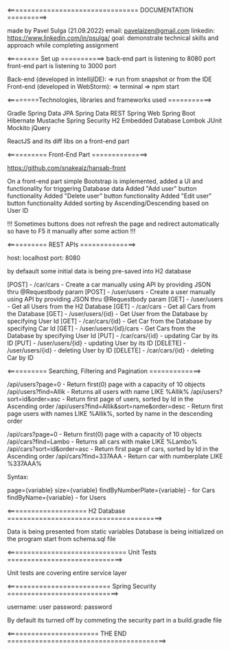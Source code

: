 <================================= DOCUMENTATION ==========>

made by Pavel Sulga (21.09.2022)
email: pavelaizen@gmail.com
linkedin: https://www.linkedin.com/in/psulga/
goal: demonstrate technical skills and approach while completing assignment

<======== Set up ===========>
back-end part is listening to 8080 port
front-end part is listening to 3000 port

Back-end (developed in IntellijIDE): => run  from snapshot or from the IDE
Front-end (developed in WebStorm): => terminal => npm start

<========Technologies, libraries and frameworks used ===========>

Gradle
Spring Data JPA
Spring Data REST
Spring Web
Spring Boot
Hibernate
Mustache
Spring Security
H2 Embedded Database
Lombok
JUnit
Mockito
jQuery

ReactJS and its diff libs on a front-end part

<========== Front-End Part ==============>

https://github.com/snakeaiz/hansab-front

On a front-end part simple Bootstrap is implemented, added a UI and functionality for triggering Database data
Added "Add user" button functionality
Added "Delete user" button functionality
Added "Edit user" button functionality
Added sorting by Ascending/Descending based on User ID

!!! Sometimes buttons does not refresh the page and redirect automatically so have to F5 it manually after some action !!!

<========== REST APIs ==============>

host: localhost
port: 8080

by defaault some initial data is being pre-saved into H2 database

[POST] - /car/cars - Create a car manually using API by providing JSON thru @Requestbody param
[POST] - /user/users - Create a user manually using API by providing JSON thru @Requestbody param
[GET] - /user/users - Get all Users from the H2 Database
[GET] - /car/cars - Get all Cars from the Database
[GET] - /user/users/{id} - Get User from the Database by specifying User Id
[GET] - /car/cars/{id} - Get Car from the Database by specifying Car Id
[GET] - /user/users/{id}/cars - Get Cars from the Database by specifying User Id
[PUT] - /car/cars/{id} - updating Car by its ID
[PUT] - /user/users/{id} - updating User by its ID
[DELETE] - /user/users/{id} - deleting User by ID
[DELETE] - /car/cars/{id} - deleting Car by ID


<========== Searching, Filtering and Pagination =============>

/api/users?page=0 - Return first(0) page with a capacity of 10 objects
/api/users?find=Allik - Returns all users with name LIKE %Allik%
/api/users?sort=id&order=asc - Return first page of users, sorted by Id in the Ascending order
/api/users?find=Allik&sort=name&order=desc - Return first page users with names LIKE %Allik%, sorted by name in the descending order

/api/cars?page=0 - Return first(0) page with a capacity of 10 objects
/api/cars?find=Lambo - Returns all cars with make LIKE %Lambo%
/api/cars?sort=id&order=asc - Return first page of cars, sorted by Id in the Ascending order
/api/cars?find=337AAA - Return car with numberplate LIKE %337AAA%

Syntax:

page={variable}
size={variable}
findByNumberPlate={variable} - for Cars
findByName={variable} - for Users


<==================== H2 Database =======================================>

Data is being presented from static variables
Database is being initialized on the program start from schema.sql file

<============================== Unit Tests =============================>

Unit tests are covering entire service layer

<========================== Spring Security ============================>

username: user
password: password

By default its turned off by commeting the security part in a build.gradle file

<======================= THE END ========================================>

